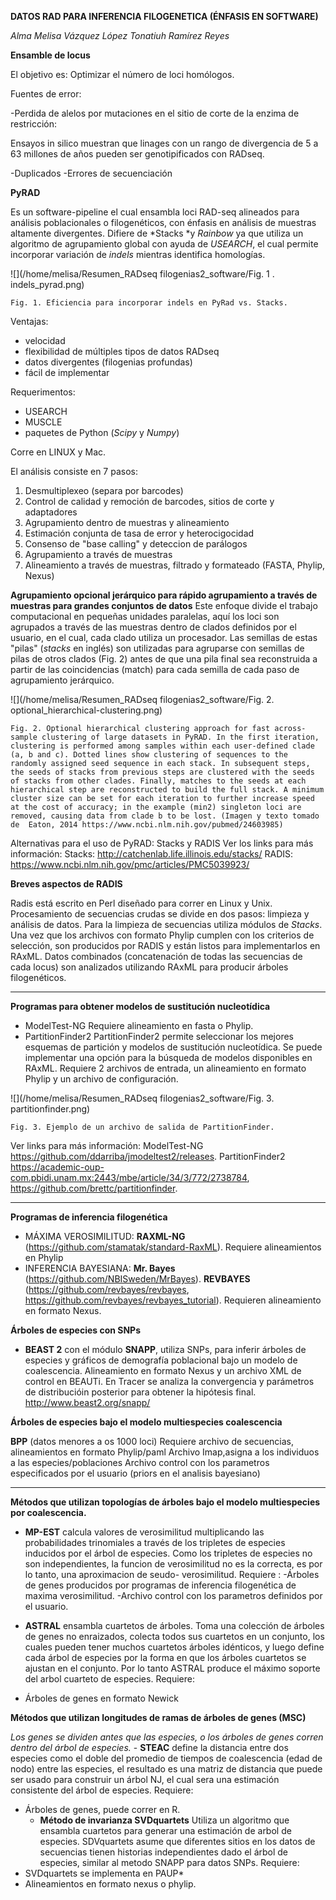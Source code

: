 **DATOS RAD PARA INFERENCIA FILOGENETICA (ÉNFASIS EN SOFTWARE)**

*Alma Melisa Vázquez López*
*Tonatiuh Ramírez Reyes*



**Ensamble de locus**

El objetivo es: Optimizar el número de loci homólogos.

Fuentes de error:

-Perdida de alelos por mutaciones en el sitio de corte de la enzima de restricción:

Ensayos in silico muestran que linages con un rango de divergencia de 5 a 63 millones de años pueden ser genotipificados con RADseq.

-Duplicados
-Errores de secuenciación

**PyRAD**

Es un software-pipeline el cual ensambla loci RAD-seq alineados para análisis poblacionales o filogenéticos, con énfasis en análisis de muestras altamente divergentes.
Difiere de *Stacks *y *Rainbow* ya que utiliza un algoritmo de agrupamiento global con ayuda de *USEARCH*, el cual permite incorporar variación  de *indels* mientras identifica homologías.
 
 ![](/home/melisa/Resumen_RADseq filogenias2_software/Fig. 1 . indels_pyrad.png) 
 
 
 
 
    Fig. 1. Eficiencia para incorporar indels en PyRad vs. Stacks. 

 
 
Ventajas:
- velocidad
- flexibilidad de múltiples tipos de datos RADseq
- datos divergentes (filogenias profundas)
- fácil de implementar 

Requerimentos:
- USEARCH 
- MUSCLE
- paquetes de Python (*Scipy* y *Numpy*)

Corre en LINUX y Mac.

El análisis consiste en 7 pasos:

1) Desmultiplexeo (separa por barcodes)
2) Control de calidad y remoción de barcodes, sitios de corte y adaptadores
3) Agrupamiento dentro de muestras y alineamiento
4) Estimación conjunta de tasa de error y heterocigocidad
5) Consenso de "base calling" y deteccion de parálogos 
6) Agrupamiento a través de muestras
7) Alineamiento a través de muestras, filtrado y formateado (FASTA, Phylip, Nexus)

**Agrupamiento opcional jerárquico para rápido agrupamiento a través de muestras para grandes conjuntos de datos**
 Este enfoque divide el trabajo computacional en pequeñas unidades paralelas, aquí los loci son agrupados a través de las muestras dentro de clados definidos por el usuario, en el cual, cada clado utiliza un procesador.
Las semillas de estas "pilas" (*stacks* en inglés) son utilizadas para agruparse con semillas de pilas de otros clados (Fig. 2) antes de que una pila final sea reconstruida a partir de las coincidencias (match) para cada semilla de cada paso de agrupamiento jerárquico.

![](/home/melisa/Resumen_RADseq filogenias2_software/Fig. 2. optional_hierarchical-clustering.png) 
 
    Fig. 2. Optional hierarchical clustering approach for fast across-sample clustering of large datasets in PyRAD. In the first iteration, clustering is performed among samples within each user-defined clade (a, b and c). Dotted lines show clustering of sequences to the randomly assigned seed sequence in each stack. In subsequent steps, the seeds of stacks from previous steps are clustered with the seeds of stacks from other clades. Finally, matches to the seeds at each hierarchical step are reconstructed to build the full stack. A minimum cluster size can be set for each iteration to further increase speed at the cost of accuracy; in the example (min2) singleton loci are removed, causing data from clade b to be lost. (Imagen y texto tomado de  Eaton, 2014 https://www.ncbi.nlm.nih.gov/pubmed/24603985) 



    
Alternativas para el uso de PyRAD: Stacks y RADIS 
Ver los links para más información: 
Stacks: http://catchenlab.life.illinois.edu/stacks/ 
RADIS: https://www.ncbi.nlm.nih.gov/pmc/articles/PMC5039923/

**Breves aspectos de RADIS**

Radis está escrito en Perl diseñado para correr en Linux y Unix.
Procesamiento de secuencias crudas se divide en dos pasos: limpieza y análisis de datos.
Para la limpieza de secuencias utiliza módulos de *Stacks*.
Una vez que los archivos con formato Phylip cumplen con los criterios de selección, son producidos por RADIS y están listos para implementarlos en RAxML. 
Datos combinados (concatenación de todas las secuencias de cada locus) son analizados utilizando RAxML para producir árboles filogenéticos.

****

**Programas para obtener modelos de sustitución nucleotídica**

- ModelTest-NG
Requiere alineamiento en fasta o Phylip.
- PartitionFinder2
PartitionFinder2 permite seleccionar los mejores esquemas de partición y modelos de sustitución nucleotídica.
Se puede implementar una opción para la búsqueda de modelos disponibles en RAxML. 
Requiere 2 archivos de entrada, un alineamiento en formato Phylip y un archivo de configuración.

 
 ![](/home/melisa/Resumen_RADseq filogenias2_software/Fig. 3. partitionfinder.png) 
 
>
    Fig. 3. Ejemplo de un archivo de salida de PartitionFinder.

 
 

Ver links para más información:
ModelTest-NG https://github.com/ddarriba/jmodeltest2/releases.
PartitionFinder2 https://academic-oup-com.pbidi.unam.mx:2443/mbe/article/34/3/772/2738784, https://github.com/brettc/partitionfinder. 

****
**Programas de inferencia filogenética**

- MÁXIMA VEROSIMILITUD: 
**RAXML-NG** (https://github.com/stamatak/standard-RaxML).
Requiere alineamientos en Phylip
- INFERENCIA BAYESIANA: 
**Mr. Bayes** (https://github.com/NBISweden/MrBayes).
**REVBAYES** (https://github.com/revbayes/revbayes, https://github.com/revbayes/revbayes_tutorial).
Requieren alineamiento en formato Nexus.

**Árboles de especies con SNPs**

- **BEAST 2** con el módulo **SNAPP**, utiliza SNPs, para inferir árboles de especies y gráficos de demografía poblacional bajo un modelo de coalescencia. 
Alineamiento en formato Nexus y un archivo XML de control en BEAUTi.
En Tracer se analiza la convergencia y parámetros de distribucióin posterior para obtener la hipótesis final. 
http://www.beast2.org/snapp/

**Árboles de especies bajo el modelo multiespecies coalescencia**

**BPP** (datos menores a os 1000 loci)
Requiere archivo de secuencias, alineamientos en formato Phylip/paml
Archivo Imap,asigna a los individuos a las especies/poblaciones
Archivo control con los parametros especificados por el usuario (priors en el analisis bayesiano)

****
 **Métodos que utilizan topologías de árboles bajo el modelo multiespecies por coalescencia.**
     
   - **MP-EST** calcula valores de verosimilitud multiplicando las probabilidades trinomiales a través de los tripletes de especies inducidos por el árbol de especies. Como los tripletes de especies no son independientes, la funcion de verosimilitud no es la correcta, es por lo tanto, una aproximacion de seudo- verosimilitud.
    Requiere :
   -Árboles de genes producidos por programas de inferencia filogenética de maxima verosimilitud.
  -Archivo control con los parametros definidos por el usuario.
   
 - **ASTRAL** ensambla cuartetos de árboles. Toma una colección de árboles de genes no enraizados, colecta todos sus cuartetos en un conjunto, los cuales pueden tener muchos cuartetos árboles idénticos, y luego define cada árbol de especies por la forma en que los árboles cuartetos se ajustan en el conjunto. Por lo tanto ASTRAL produce el máximo soporte del arbol cuarteto de especies.
  Requiere:
  - Árboles de genes en formato Newick  

  **Métodos que utilizan longitudes de ramas de árboles de genes (MSC)**
       
   *Los genes se dividen antes que las especies, o los árboles de genes corren dentro del árbol de especies.*
    - **STEAC** define la distancia entre dos especies como el doble del promedio de tiempos de coalescencia (edad de nodo) entre las especies, el resultado es una matriz de distancia que puede ser usado para construir un árbol NJ, el cual sera una estimación consistente del árbol de especies. 
  Requiere:
  - Árboles de genes, puede correr en R.     
    - **Método de invarianza SVDquartets**
    Utiliza un algoritmo que ensambla cuartetos para generar una estimación de arbol de especies. SDVquartets asume que diferentes sitios en los datos de secuencias tienen historias independientes dado el árbol de especies, similar  al metodo SNAPP para datos SNPs.
  Requiere:
  - SVDquartets se implementa en PAUP*
  - Alineamientos en formato nexus o phylip.